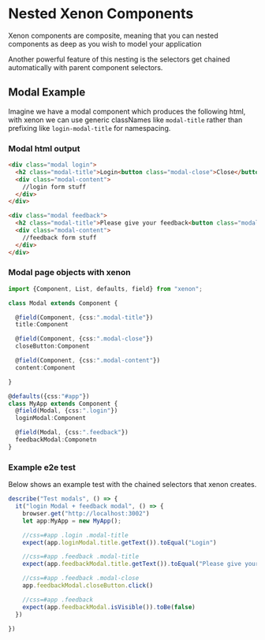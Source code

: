 # Nested Xenon Components
Xenon components are composite, meaning that you can nested components as deep as you wish to model your application

Another powerful feature of this nesting is the selectors get chained automatically with parent component selectors.


## Modal Example
Imagine we have a modal component which produces the following html, with xenon we can use generic classNames
like `modal-title` rather than prefixing like `login-modal-title` for namespacing.

### Modal html output
```html
<div class="modal login">
  <h2 class="modal-title">Login<button class="modal-close">Close</button></h2>
  <div class="modal-content">
    //login form stuff
  </div>
</div>

<div class="modal feedback">
  <h2 class="modal-title">Please give your feedback<button class="modal-close">Close</button></h2>
  <div class="modal-content">
    //feedback form stuff
  </div>
</div>
```

### Modal page objects with xenon

```typescript
import {Component, List, defaults, field} from "xenon";

class Modal extends Component {

  @field(Component, {css:".modal-title"})
  title:Component

  @field(Component, {css:".modal-close"})
  closeButton:Component

  @field(Component, {css:".modal-content"})
  content:Component

}

@defaults({css:"#app"})
class MyApp extends Component {
  @field(Modal, {css:".login"})
  loginModal:Component

  @field(Modal, {css:".feedback"})
  feedbackModal:Componetn
}

```

### Example e2e test
Below shows an example test with the chained selectors that xenon creates.

```typescript
describe("Test modals", () => {
  it("login Modal + feedback modal", () => {
    browser.get("http://localhost:3002")
    let app:MyApp = new MyApp();    

    //css=#app .login .modal-title
    expect(app.loginModal.title.getText()).toEqual("Login")

    //css=#app .feedback .modal-title
    expect(app.feedbackModal.title.getText()).toEqual("Please give your feedback")

    //css=#app .feedback .modal-close
    app.feedbackModal.closeButton.click()

    //css=#app .feedback
    expect(app.feedbackModal.isVisible()).toBe(false)
  })

})
```
